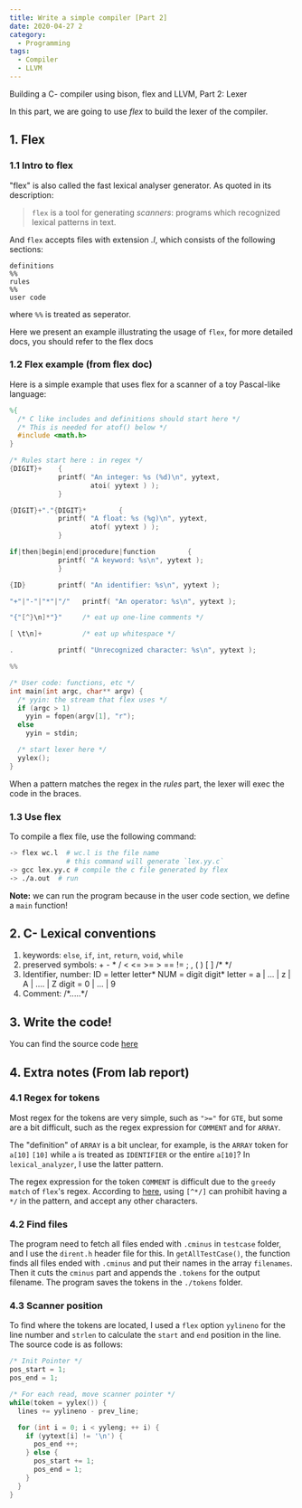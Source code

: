 ```yaml
---
title: Write a simple compiler [Part 2]
date: 2020-04-27 2
category:
  - Programming
tags:
  - Compiler
  - LLVM
---
```


Building a C- compiler using bison, flex and LLVM, Part 2: Lexer

<!-- more -->

In this part, we are going to use _flex_ to build the lexer of the compiler.

## 1. Flex

### 1.1 Intro to flex

"flex" is also called the fast lexical analyser generator. As quoted in its description:

> `flex` is a tool for generating _scanners_: programs which recognized lexical patterns in text.

And `flex` accepts files with extension _.l_, which consists of the following sections:

```
definitions
%%
rules
%%
user code
```

where `%%` is treated as seperator.

Here we present an example illustrating the usage of `flex`, for more detailed docs, you should refer to the flex docs

### 1.2 Flex example (from flex doc)

Here is a simple example that uses flex for a scanner of a toy Pascal-like language:

```flex
%{
  /* C like includes and definitions should start here */
  /* This is needed for atof() below */
  #include <math.h>
}

/* Rules start here : in regex */
{DIGIT}+    {
            printf( "An integer: %s (%d)\n", yytext,
                    atoi( yytext ) );
            }

{DIGIT}+"."{DIGIT}*        {
            printf( "A float: %s (%g)\n", yytext,
                    atof( yytext ) );
            }

if|then|begin|end|procedure|function        {
            printf( "A keyword: %s\n", yytext );
            }

{ID}        printf( "An identifier: %s\n", yytext );

"+"|"-"|"*"|"/"   printf( "An operator: %s\n", yytext );

"{"[^}\n]*"}"     /* eat up one-line comments */

[ \t\n]+          /* eat up whitespace */

.           printf( "Unrecognized character: %s\n", yytext );

%%

/* User code: functions, etc */
int main(int argc, char** argv) {
  /* yyin: the stream that flex uses */
  if (argc > 1)
    yyin = fopen(argv[1], "r");
  else
    yyin = stdin;

  /* start lexer here */
  yylex();
}
```

When a pattern matches the regex in the _rules_ part, the lexer will exec the code in the braces.

### 1.3 Use flex

To compile a flex file, use the following command:

```bash
-> flex wc.l  # wc.l is the file name
              # this command will generate `lex.yy.c`
-> gcc lex.yy.c # compile the c file generated by flex
-> ./a.out  # run
```

__Note:__ we can run the program because in the user code section, we define a `main` function!

## 2. C- Lexical conventions

1. keywords:
   `else`, `if`, `int`, `return`, `void`, `while`
2. preserved symbols:
  \+ - * / < <= >= > == != ; , ( ) [ ] /* */
3. Identifier, number:
   ID = letter letter*
   NUM = digit digit*
   letter = a | ... | z | A | .... | Z
   digit = 0 | ... | 9
4. Comment: /\*.....\*/

## 3. Write the code!

You can find the source code [here](https://github.com/hellobbn/cminusc/commit/e0d7c1da6e2680ed5e582348959069881c0c017b)

## 4. Extra notes (From lab report)

### 4.1 Regex for tokens

Most regex for the tokens are very simple, such as `">="` for `GTE`, but some are a bit difficult, such as the regex expression for `COMMENT` and for `ARRAY`.

The "definition" of `ARRAY` is a bit unclear, for example, is the `ARRAY` token for `a[10]` `[10]` while `a` is treated as `IDENTIFIER` or the entire `a[10]`?
In `lexical_analyzer`, I use the latter pattern.

The regex expression for the token `COMMENT` is difficult due to the `greedy match` of `flex`'s regex.
According to [here](https://stackoverflow.com/questions/4166194/how-do-i-write-a-non-greedy-match-in-lex-flex), using `[^*/]` can prohibit having a `*/` in
the pattern, and accept any other characters.

### 4.2 Find files

The program need to fetch all files ended with `.cminus` in `testcase` folder, and I use the `dirent.h` header file for this. In `getAllTestCase()`, the function
finds all files ended with `.cminus` and put their names in the array `filenames`.
Then it cuts the `cminus` part and appends the `.tokens` for the output filename. The program saves the tokens in the `./tokens` folder.

### 4.3 Scanner position

To find where the tokens are located, I used a `flex` option `yylineno` for the line number and `strlen` to calculate the `start` and `end` position in the line.
The source code is as follows:

```c
/* Init Pointer */
pos_start = 1;
pos_end = 1;

/* For each read, move scanner pointer */
while(token = yylex()) {
  lines += yylineno - prev_line;

  for (int i = 0; i < yyleng; ++ i) {
    if (yytext[i] != '\n') {
      pos_end ++;
    } else {
      pos_start += 1;
      pos_end = 1;
    }
  }
}
```